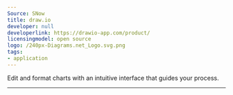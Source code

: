 ```yaml
---
Source: SNow
title: draw.io
developer: null
developerlink: https://drawio-app.com/product/
licensingmodel: open source
logo: /240px-Diagrams.net_Logo.svg.png
tags:
- application
---
```

Edit and format charts with an intuitive interface that guides your process. 

---
